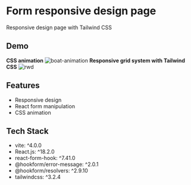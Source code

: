 
# Form responsive design page

Responsive design page with Tailwind CSS
## Demo
**CSS animation**
![boat-animation](https://user-images.githubusercontent.com/39251171/215264394-860991cf-817a-4714-a643-afaaf298d64b.gif)
**Responsive grid system with Tailwind CSS**
![rwd](https://user-images.githubusercontent.com/39251171/215264395-007d9a6b-838f-4645-af73-5cb9be92014b.gif)
## Features

- Responsive design
- React form manipulation
- CSS animation

## Tech Stack

- vite: ^4.0.0
- React.js: ^18.2.0
- react-form-hook: ^7.41.0
- @hookform/error-message: ^2.0.1
- @hookform/resolvers: ^2.9.10
- tailwindcss: ^3.2.4
